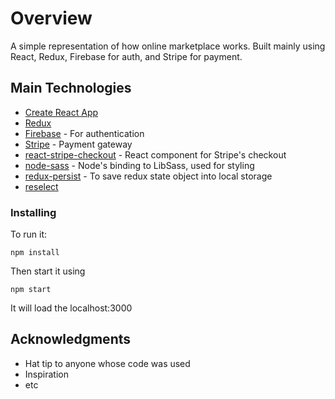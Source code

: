 # Overview

A simple representation of how online marketplace works. Built mainly using React, Redux, Firebase for auth, and Stripe for payment.

## Main Technologies

* [Create React App](https://github.com/facebook/create-react-app)
* [Redux](https://redux.js.org/introduction/getting-started)
* [Firebase](https://firebase.google.com/) - For authentication
* [Stripe](https://stripe.com/) - Payment gateway
* [react-stripe-checkout](https://github.com/azmenak/react-stripe-checkout) - React component for Stripe's checkout
* [node-sass](https://github.com/sass/node-sass) - Node's binding to LibSass, used for styling
* [redux-persist](https://github.com/rt2zz/redux-persist) - To save redux state object into local storage
* [reselect](https://github.com/reduxjs/reselect)

### Installing

To run it:

```
npm install
```

Then start it using 

```
npm start
```
It will load the localhost:3000


## Acknowledgments

* Hat tip to anyone whose code was used
* Inspiration
* etc

